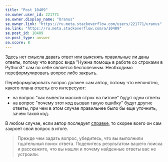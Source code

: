 ```yaml
---
title: "Post 10409"
se.owner.user_id: 221771
se.owner.display_name: "Uranus"
se.owner.link: "https://ru.meta.stackoverflow.com/users/221771/uranus"
se.link: "https://ru.meta.stackoverflow.com/a/10409"
se.post_id: 10409
se.post_type: answer
se.score: 8
---
```

<p>Здесь нет смысла давать ответ или выяснять правильные ли даны ответы, потому что вопрос вида "Нужна помощь в работе со строками в Python3" сам по себе является бесполезным.  Необходимо переформулировать вопрос либо закрыть. </p>

<p>Переформулировать вопрос должен сам автор, потому что непонятно, какого плана ответы его интересуют:</p>

<ul>
<li>на вопрос "как вывести массив строк на питоне" будут одни ответы </li>
<li>на вопрос "почему этот код вызвал такую ошибку" будут другие ответы, при
чем в этом случае правильнее было бы еще уточнить, зачем такой код.</li>
</ul>

<p>В любом случае, если автор последует <a href="https://ru.stackoverflow.com/help/how-to-ask">справке</a>, то скорее всего он сам закроет свой вопрос в итоге.</p>

<blockquote>
  <p>Прежде чем задать вопрос, убедитесь, что вы выполнили тщательный поиск ответа. Поделитесь результатом вашего поиска и расскажите, что вы нашли и почему найденные ответы вас не устроили.</p>
</blockquote>
